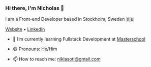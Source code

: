 ### Hi there, I'm Nicholas 👋

I am a Front-end Developer based in Stockholm, Sweden 🇸🇪

[Website](https://nicko.io) • [Linkedin](https://www.linkedin.com/in/nicholas-otieno)

- 🌱 I’m currently learning Fullstack Development at [Masterschool](https://www.masterschool.com/)

- 😄 Pronouns: He/Him

- 📫 How to reach me: niklasoti@gmail.com
